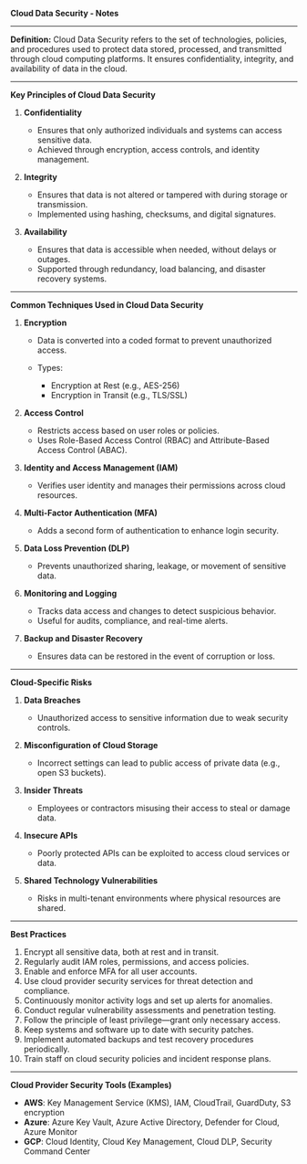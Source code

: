 **Cloud Data Security - Notes**

---

**Definition:**
Cloud Data Security refers to the set of technologies, policies, and procedures used to protect data stored, processed, and transmitted through cloud computing platforms. It ensures confidentiality, integrity, and availability of data in the cloud.

---

**Key Principles of Cloud Data Security**

1. **Confidentiality**

   * Ensures that only authorized individuals and systems can access sensitive data.
   * Achieved through encryption, access controls, and identity management.

2. **Integrity**

   * Ensures that data is not altered or tampered with during storage or transmission.
   * Implemented using hashing, checksums, and digital signatures.

3. **Availability**

   * Ensures that data is accessible when needed, without delays or outages.
   * Supported through redundancy, load balancing, and disaster recovery systems.

---

**Common Techniques Used in Cloud Data Security**

1. **Encryption**

   * Data is converted into a coded format to prevent unauthorized access.
   * Types:

     * Encryption at Rest (e.g., AES-256)
     * Encryption in Transit (e.g., TLS/SSL)

2. **Access Control**

   * Restricts access based on user roles or policies.
   * Uses Role-Based Access Control (RBAC) and Attribute-Based Access Control (ABAC).

3. **Identity and Access Management (IAM)**

   * Verifies user identity and manages their permissions across cloud resources.

4. **Multi-Factor Authentication (MFA)**

   * Adds a second form of authentication to enhance login security.

5. **Data Loss Prevention (DLP)**

   * Prevents unauthorized sharing, leakage, or movement of sensitive data.

6. **Monitoring and Logging**

   * Tracks data access and changes to detect suspicious behavior.
   * Useful for audits, compliance, and real-time alerts.

7. **Backup and Disaster Recovery**

   * Ensures data can be restored in the event of corruption or loss.

---

**Cloud-Specific Risks**

1. **Data Breaches**

   * Unauthorized access to sensitive information due to weak security controls.

2. **Misconfiguration of Cloud Storage**

   * Incorrect settings can lead to public access of private data (e.g., open S3 buckets).

3. **Insider Threats**

   * Employees or contractors misusing their access to steal or damage data.

4. **Insecure APIs**

   * Poorly protected APIs can be exploited to access cloud services or data.

5. **Shared Technology Vulnerabilities**

   * Risks in multi-tenant environments where physical resources are shared.

---

**Best Practices**

1. Encrypt all sensitive data, both at rest and in transit.
2. Regularly audit IAM roles, permissions, and access policies.
3. Enable and enforce MFA for all user accounts.
4. Use cloud provider security services for threat detection and compliance.
5. Continuously monitor activity logs and set up alerts for anomalies.
6. Conduct regular vulnerability assessments and penetration testing.
7. Follow the principle of least privilege—grant only necessary access.
8. Keep systems and software up to date with security patches.
9. Implement automated backups and test recovery procedures periodically.
10. Train staff on cloud security policies and incident response plans.

---

**Cloud Provider Security Tools (Examples)**

* **AWS**: Key Management Service (KMS), IAM, CloudTrail, GuardDuty, S3 encryption
* **Azure**: Azure Key Vault, Azure Active Directory, Defender for Cloud, Azure Monitor
* **GCP**: Cloud Identity, Cloud Key Management, Cloud DLP, Security Command Center
